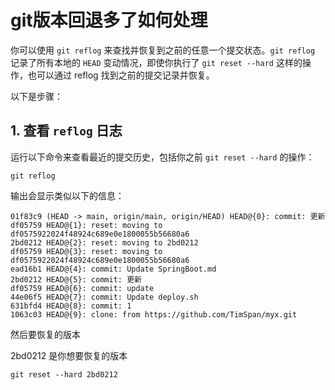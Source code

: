 # git版本回退多了如何处理

你可以使用 `git reflog` 来查找并恢复到之前的任意一个提交状态。`git reflog` 记录了所有本地的 `HEAD` 变动情况，即使你执行了 `git reset --hard` 这样的操作，也可以通过 reflog 找到之前的提交记录并恢复。

以下是步骤：

## 1. **查看 `reflog` 日志**

运行以下命令来查看最近的提交历史，包括你之前 `git reset --hard` 的操作：

```
git reflog
```

输出会显示类似以下的信息：

```
01f83c9 (HEAD -> main, origin/main, origin/HEAD) HEAD@{0}: commit: 更新
df05759 HEAD@{1}: reset: moving to df0575922024f48924c689e0e1800055b56680a6
2bd0212 HEAD@{2}: reset: moving to 2bd0212
df05759 HEAD@{3}: reset: moving to df0575922024f48924c689e0e1800055b56680a6
ead16b1 HEAD@{4}: commit: Update SpringBoot.md
2bd0212 HEAD@{5}: commit: 更新
df05759 HEAD@{6}: commit: update
44e06f5 HEAD@{7}: commit: Update deploy.sh
631bfd4 HEAD@{8}: commit: 1
1063c03 HEAD@{9}: clone: from https://github.com/TimSpan/myx.git
```

然后要恢复的版本

2bd0212 是你想要恢复的版本

```
git reset --hard 2bd0212
```

